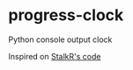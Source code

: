 # progress-clock
Python console output clock

Inspired on [StalkR's code](https://github.com/StalkR/misc/blob/master/python/dupes.py#L31)

